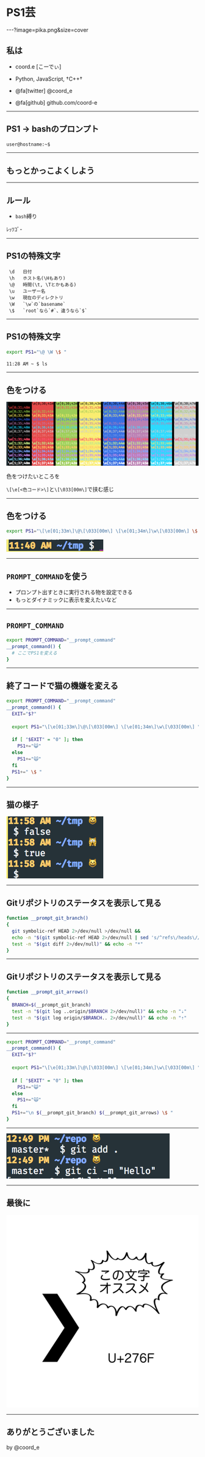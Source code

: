 # PS1芸

---?image=pika.png&size=cover

## 私は

- coord.e [こーでぃ]
- Python, JavaScript, †C++†

- @fa[twitter] @coord\_e
- @fa[github] github.com/coord-e

---

## PS1 → bashのプロンプト

```bash
user@hostname:~$
```

---

## もっとかっこよくしよう

---

## ルール

- `bash`縛り

ﾚｯﾂｺﾞ-

---

## PS1の特殊文字

```
 \d   日付
 \h   ホスト名(\Hもあり)
 \@   時間(\t, \Tとかもある)
 \u   ユーザー名
 \w   現在のディレクトリ
 \W   `\w`の`basename`
 \$   `root`なら`#`、違うなら`$`
```

---

## PS1の特殊文字

```bash
export PS1="\@ \W \$ "
```

```bash
11:28 AM ~ $ ls
```

---

## 色をつける

![colors](colors.png)

色をつけたいところを

`\[\e[<色コード>\]`と`\[\033[00m\]`で挟む感じ

---

## 色をつける

```bash
export PS1="\[\e[01;33m\]\@\[\033[00m\] \[\e[01;34m\]\w\[\033[00m\] \$ "
```

![colored](colored.png)

---

## `PROMPT_COMMAND`を使う

- プロンプト出すときに実行される物を設定できる
- もっとダイナミックに表示を変えたいなど

---

## `PROMPT_COMMAND`

```bash
export PROMPT_COMMAND="__prompt_command"
__prompt_command() {
  # ここでPS1を変える
}
```

---

## 終了コードで猫の機嫌を変える

```bash
export PROMPT_COMMAND="__prompt_command"
__prompt_command() {
  EXIT="$?"

  export PS1="\[\e[01;33m\]\@\[\033[00m\] \[\e[01;34m\]\w\[\033[00m\] "

  if [ "$EXIT" = "0" ]; then
    PS1+="😺"
  else
    PS1+="🙀"
  fi
  PS1+=" \$ "
}
```

---

## 猫の様子

![cat](cat.png)

---

## Gitリポジトリのステータスを表示して見る

```bash
function __prompt_git_branch()
{
  git symbolic-ref HEAD 2>/dev/null >/dev/null &&
  echo -n "$(git symbolic-ref HEAD 2>/dev/null | sed 's/^refs\/heads\///')"
  test -n "$(git diff 2>/dev/null)" && echo -n "*"
}
```

---

## Gitリポジトリのステータスを表示して見る

```bash
function __prompt_git_arrows()
{
  BRANCH=$(__prompt_git_branch)
  test -n "$(git log ..origin/$BRANCH 2>/dev/null)" && echo -n "⇣"
  test -n "$(git log origin/$BRANCH.. 2>/dev/null)" && echo -n "⇡"
}
```

---

```bash
export PROMPT_COMMAND="__prompt_command"
__prompt_command() {
  EXIT="$?"

  export PS1="\[\e[01;33m\]\@\[\033[00m\] \[\e[01;34m\]\w\[\033[00m\] "

  if [ "$EXIT" = "0" ]; then
    PS1+="😺"
  else
    PS1+="🙀"
  fi
  PS1+="\n $(__prompt_git_branch) $(__prompt_git_arrows) \$ "
}
```

---

![git](git.png)

---

## 最後に

![thischar](thischar.png)

---

## ありがとうございました

by @coord\_e
